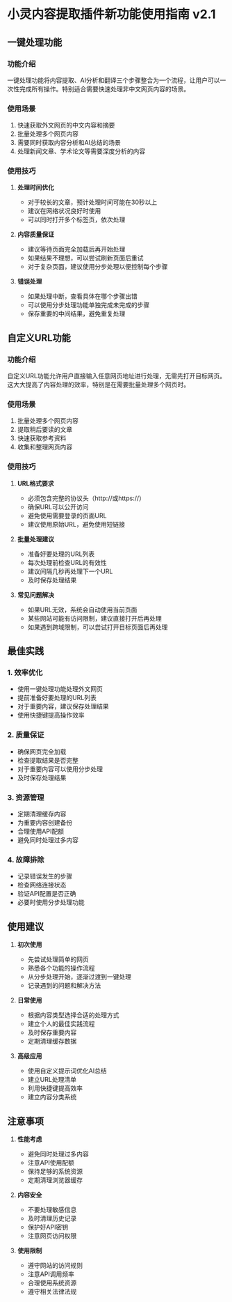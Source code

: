 # 小灵内容提取插件新功能使用指南 v2.1

## 一键处理功能

### 功能介绍
一键处理功能将内容提取、AI分析和翻译三个步骤整合为一个流程，让用户可以一次性完成所有操作。特别适合需要快速处理非中文网页内容的场景。

### 使用场景
1. 快速获取外文网页的中文内容和摘要
2. 批量处理多个网页内容
3. 需要同时获取内容分析和AI总结的场景
4. 处理新闻文章、学术论文等需要深度分析的内容

### 使用技巧
1. **处理时间优化**
   - 对于较长的文章，预计处理时间可能在30秒以上
   - 建议在网络状况良好时使用
   - 可以同时打开多个标签页，依次处理

2. **内容质量保证**
   - 建议等待页面完全加载后再开始处理
   - 如果结果不理想，可以尝试刷新页面后重试
   - 对于复杂页面，建议使用分步处理以便控制每个步骤

3. **错误处理**
   - 如果处理中断，查看具体在哪个步骤出错
   - 可以使用分步处理功能单独完成未完成的步骤
   - 保存重要的中间结果，避免重复处理

## 自定义URL功能

### 功能介绍
自定义URL功能允许用户直接输入任意网页地址进行处理，无需先打开目标网页。这大大提高了内容处理的效率，特别是在需要批量处理多个网页时。

### 使用场景
1. 批量处理多个网页内容
2. 提取稍后要读的文章
3. 快速获取参考资料
4. 收集和整理网页内容

### 使用技巧
1. **URL格式要求**
   - 必须包含完整的协议头（http://或https://）
   - 确保URL可以公开访问
   - 避免使用需要登录的页面URL
   - 建议使用原始URL，避免使用短链接

2. **批量处理建议**
   - 准备好要处理的URL列表
   - 每次处理前检查URL的有效性
   - 建议间隔几秒再处理下一个URL
   - 及时保存处理结果

3. **常见问题解决**
   - 如果URL无效，系统会自动使用当前页面
   - 某些网站可能有访问限制，建议直接打开后再处理
   - 如果遇到跨域限制，可以尝试打开目标页面后再处理

## 最佳实践

### 1. 效率优化
- 使用一键处理功能处理外文网页
- 提前准备好要处理的URL列表
- 对于重要内容，建议保存处理结果
- 使用快捷键提高操作效率

### 2. 质量保证
- 确保网页完全加载
- 检查提取结果是否完整
- 对于重要内容可以使用分步处理
- 及时保存处理结果

### 3. 资源管理
- 定期清理缓存内容
- 为重要内容创建备份
- 合理使用API配额
- 避免同时处理过多内容

### 4. 故障排除
- 记录错误发生的步骤
- 检查网络连接状态
- 验证API配置是否正确
- 必要时使用分步处理功能

## 使用建议

1. **初次使用**
   - 先尝试处理简单的网页
   - 熟悉各个功能的操作流程
   - 从分步处理开始，逐渐过渡到一键处理
   - 记录遇到的问题和解决方法

2. **日常使用**
   - 根据内容类型选择合适的处理方式
   - 建立个人的最佳实践流程
   - 及时保存重要内容
   - 定期清理缓存数据

3. **高级应用**
   - 使用自定义提示词优化AI总结
   - 建立URL处理清单
   - 利用快捷键提高效率
   - 建立内容分类系统

## 注意事项

1. **性能考虑**
   - 避免同时处理过多内容
   - 注意API使用配额
   - 保持足够的系统资源
   - 定期清理浏览器缓存

2. **内容安全**
   - 不要处理敏感信息
   - 及时清理历史记录
   - 保护好API密钥
   - 注意网页访问权限

3. **使用限制**
   - 遵守网站的访问规则
   - 注意API调用频率
   - 合理使用系统资源
   - 遵守相关法律法规 